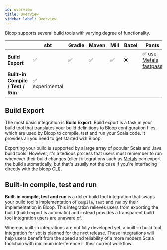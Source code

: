 ```yaml
---
id: overview
title: Overview
sidebar_label: Overview
---
```


Bloop supports several build tools with varying degree of functionality.

|                          | sbt        | Gradle   | Maven    | Mill       | Bazel | Pants | Fury |
| ------------------------ | ---------- | -------- | -------- | ---------- | ----- | ----- | ---- |
| **Build Export**         | ✅         | ✅        | ✅       | ✅         |  ❌    |   ✅ use [Metals fastpass](https://github.com/scalameta/metals) |    ✅   |
| **Built-in Compile / Test / Run** | ✅ experimental  |          |          |            |       |       | ✅   |

## Build Export

The most basic integration is **Build Export**. Build export is a task in your build tool that
translates your build definitions to Bloop configuration files, which are used by Bloop to compile,
test and run your Scala code. It provides all you need to get started with Bloop.

Exporting your build is supported by a large array of popular Scala and Java build tools. However,
it's a tedious process that users must remember to run whenever their build changes (client
integrations such as [Metals](https://metals.rocks) can export the build automatically, but that's
usually not the case if you're interfacing directly with the bloop CLI).

## Built-in compile, test and run

**Built-in compile, test and run** is a richer build tool integration that swaps your build tool's
implementation of `compile`, `test` and `run` by their implementation in Bloop. This integration
relieves users from exporting the build (build export is automatic) and instead provides a
transparent build tool integration users are unaware of.

Whereas built-in integrations are not fully developed yet, a built-in build tool integration for sbt
is planned for the next release. These integrations will help users benefit from the speed and
reliability of a more modern Scala toolchain with minimum interference in their current workflow.
